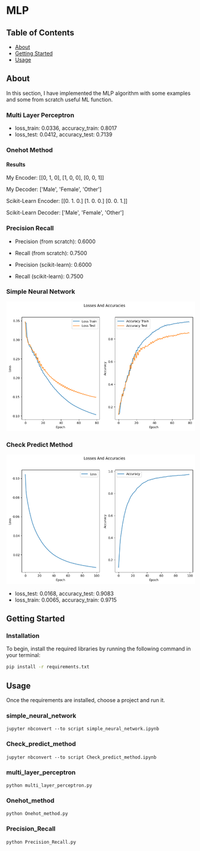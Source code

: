 # MLP

## Table of Contents

- [About](#about)
- [Getting Started](#getting-started)
- [Usage](#usage)

## About <a name="about"></a>

In this section, I have implemented the MLP algorithm with some examples and some from scratch useful ML function.

### Multi Layer Perceptron

- loss_train: 0.0336, accuracy_train: 0.8017
- loss_test: 0.0412, accuracy_test: 0.7139

### Onehot Method

#### Results

My Encoder:
[[0, 1, 0], [1, 0, 0], [0, 0, 1]]

My Decoder:
['Male', 'Female', 'Other']

Scikit-Learn Encoder:
[[0. 1. 0.]
 [1. 0. 0.]
 [0. 0. 1.]]

Scikit-Learn Decoder:
['Male', 'Female', 'Other']

### Precision Recall

- Precision (from scratch): 0.6000
- Recall (from scratch): 0.7500

- Precision (scikit-learn): 0.6000
- Recall (scikit-learn): 0.7500

### Simple Neural Network

![Losses And Accuracies](output/loss_acc.png)

### Check Predict Method

![Losses And Accuracies](output/loss_acc_predict.png)

- loss_test: 0.0168, accuracy_test: 0.9083
- loss_train: 0.0065, accuracy_train: 0.9715

## Getting Started <a name="getting-started"></a>

### Installation

To begin, install the required libraries by running the following command in your terminal:

```bash
pip install -r requirements.txt
```

## Usage <a name = "usage"></a>

Once the requirements are installed, choose a project and run it.

### simple_neural_network

```terminal
jupyter nbconvert --to script simple_neural_network.ipynb
```

### Check_predict_method

```terminal
jupyter nbconvert --to script Check_predict_method.ipynb
```

### multi_layer_perceptron

```terminal
python multi_layer_perceptron.py
```

### Onehot_method

```terminal
python Onehot_method.py
```

### Precision_Recall

```terminal
python Precision_Recall.py
```
